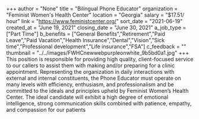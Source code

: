 +++
author = "None"
title = "Bilingual Phone Educator"
organization = "Feminist Women's Health Center"
location = "Georgia"
salary = "$17.51/ hour"
link = "https://www.feministcenter.org/"
sort_date = "2021-06-19"
created_at = "June 19, 2021"
closing_date = "June 30, 2021"
a_job_type = ["Part Time"]
b_benefits = ["General Benefits","Retirement","Paid Leave","Paid Vacation","Health Insurance","Dental","Vision","Sick time","Professional development","Life insurance","FSA"]
c_feedback = ""
thumbnail = "../../images/FWHCnewwebpurpleonwhite_9b5bd0a1.jpg"
+++
This position is responsible for providing high quality, client-focused service to our callers to assist them with making and/or preparing for a clinic appointment. Representing the organization in daily interactions with external and internal constituents, the Phone Educator must operate on many levels with efficiency, enthusiasm, and professionalism and be committed to the ideals and principles upheld by Feminist Women’s Health Center. The ideal candidate will exhibit a high degree of emotional intelligence, strong communication skills combined with patience, empathy, and compassion for our patients